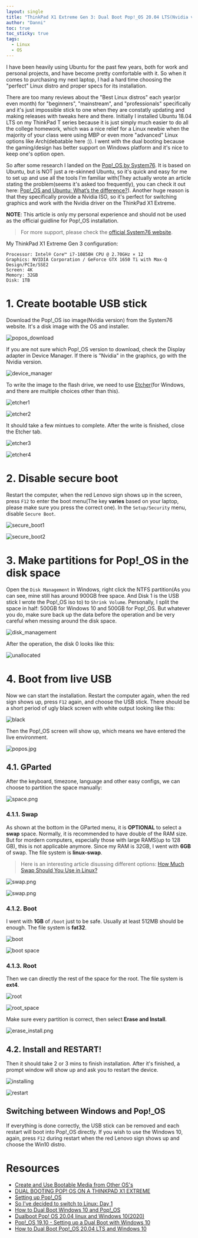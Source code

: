 ```yaml
---
layout: single
title: "ThinkPad X1 Extreme Gen 3: Dual Boot Pop!_OS 20.04 LTS(Nvidia version) with Windows 10"
author: "Danni"
toc: true
toc_sticky: true
tags:
  - Linux
  - OS
---
```


I have been heavily using Ubuntu for the past few years, both for work and personal projects, and have become pretty comfortable with it. So when it comes to purchasing my next laptop, I had a hard time choosing the "perfect" Linux distro and proper specs for its installation.

There are too many reviews about the "Best Linux distros" each year(or even month) for "beginners", "mainstream", and "professionals" specifically and it's just impossible stick to one when they are constatly updating and making releases with tweaks here and there. Initially I installed Ubuntu 18.04 LTS on my ThinkPad T series because it is just simply much easier to do all the college homework, which was a nice relief for a Linux newbie when the majority of your class were using MBP or even more "advanced" Linux options like Arch(debatable here :)). I went with the dual booting because the gaming/design has better support on Windows platform and it's nice to keep one's option open.

So after some research I landed on the [Pop!_OS by System76](https://system76.com/pop). It is based on Ubuntu, but is NOT just a re-skinned Ubuntu, so it's quick and easy for me to set up and use all the tools I'm familiar with(They actually wrote an article stating the problem(seems it's asked too frequently), you can check it out here: [Pop!_OS and Ubuntu: What’s the difference?](https://support.system76.com/articles/difference-between-pop-ubuntu/)). Another huge reason is that they specifically provide a Nvidia ISO, so it's perfect for switching graphics and work with the Nvidia driver on the ThinkPad X1 Extreme.

**NOTE**: This article is only my personal experience and should not be used as the official guidline for Pop!_OS installation. 

> For more support, please check the [official System76 website](https://support.system76.com/).

My ThinkPad X1 Extreme Gen 3 configuration:
```
Processor: Intel® Core™ i7-10850H CPU @ 2.70GHz × 12 
Graphics: NVIDIA Corporation / GeForce GTX 1650 Ti with Max-Q Design/PCIe/SSE2
Screen: 4K
Memory: 32GB
Disk: 1TB
```

# 1. Create bootable USB stick

Download the Pop!_OS iso image(Nvidia version) from the System76 website. It's a disk image with the OS and installer. 

![popos_download](/assets/images/post/popos/popos_download.jpg) 

If you are not sure which Pop!_OS version to download, check the Display adapter in Device Manager. If there is "Nvidia" in the graphics, go with the Nvidia version. 

![device_manager](/assets/images/post/popos/device_manager.jpg) 

To write the image to the flash drive, we need to use [Etcher](https://www.balena.io/etcher/)(for Windows, and there are multiple choices other than this). 

![etcher1](/assets/images/post/popos/etcher1.jpg) 

![etcher2](/assets/images/post/popos/etcher2.jpg) 

It should take a few mintues to complete. After the write is finished, close the Etcher tab.

![etcher3](/assets/images/post/popos/etcher3.jpg) 

![etcher4](/assets/images/post/popos/etcher4.jpg) 


# 2. Disable secure boot

Restart the computer, when the red Lenovo sign shows up in the screen, press `F12` to enter the boot menu(The key **varies** based on your laptop, please make sure you press the correct one). In the `Setup/Security` menu, disable `Secure Boot`.

![secure_boot1](/assets/images/post/popos/secure_boot1.jpg) 

![secure_boot2](/assets/images/post/popos/secure_boot2.jpg) 


# 3. Make partitions for Pop!_OS in the disk space

Open the `Disk Management` in Windows, right click the NTFS partition(As you can see, mine still has around 900GB free space. And Disk 1 is the USB stick I wrote the Pop!_OS iso to) to `Shrink Volume`. Personally, I split the space in half: 500GB for Windows 10 and 500GB for Pop!_OS. But whatever you do, make sure back up the data before the operation and be very careful when messing around the disk space. 

![disk_management](/assets/images/post/popos/disk_management.jpg) 


After the operation, the disk 0 looks like this:

![unallocated](/assets/images/post/popos/unallocated.jpg) 


# 4. Boot from live USB

Now we can start the installation. Restart the computer again, when the red sign shows up, press `F12` again, and choose the USB stick. There should be a short period of ugly black screen with white output looking like this:   

![black](/assets/images/post/popos/black.jpg) 

Then the Pop!_OS screen will show up, which means we have entered the live environment. 

![popos.jpg](/assets/images/post/popos/popos.jpg) 


## 4.1. GParted

After the keyboard, timezone, language and other easy configs, we can choose to partition the space manually:

![space.png](/assets/images/post/popos/space.png)

### 4.1.1. Swap

As shown at the bottom in the GParted menu, it is **OPTIONAL** to select a **swap** space. Normally, it is recommended to have double of the RAM size. But for mordern computers, especially those with large RAMS(up to 128 GB), this is not applicable anymore. Since my RAM is 32GB, I went with **6GB** of swap. The file system is **linux-swap**.

> Here is an interesting article disussing different options: [How Much Swap Should You Use in Linux?](https://itsfoss.com/swap-size/)

![swap.png](/assets/images/post/popos/swap_space.png) 

![swap.png](/assets/images/post/popos/swap.png) 


### 4.1.2. Boot

I went with **1GB** of `/boot` just to be safe. Usually at least 512MB should be enough. The file system is **fat32**.

![boot](/assets/images/post/popos/boot.jpg)

![boot space](/assets/images/post/popos/boot_space.png)

### 4.1.3. Root

Then we can directly the rest of the space for the root. The file system is **ext4**.

![root](/assets/images/post/popos/root.png)

![root_space](/assets/images/post/popos/root_space.png)

Make sure every partition is correct, then select **Erase and Install**.

![erase_install.png](/assets/images/post/popos/erase_install.png) 

## 4.2. Install and RESTART!

Then it should take 2 or 3 mins to finish installation. After it's finished, a prompt window will show up and ask you to restart the device.

![installing](/assets/images/post/popos/installing.png) 

![restart](/assets/images/post/popos/restart.png) 

## Switching between Windows and Pop!_OS

If everything is done correctly, the USB stick can be removed and each restart will boot into Pop!_OS directly. If you wish to use the Windows 10, again, press `F12` during restart when the red Lenovo sign shows up and choose the Win10 distro. 

# Resources

- [Create and Use Bootable Media from Other OS's](https://support.system76.com/articles/live-disk/)
- [DUAL BOOTING POP! OS ON A THINKPAD X1 EXTREME](http://www.glowseed.com/mindmash/?p=643)
- [Setting up Pop!_OS](https://deepak.puthraya.com/2019/10/10/popos-thinkpad-x1-extreme)
- [So I’ve decided to switch to Linux: Day 1](https://www.ultrabookreview.com/33225-decided-to-switch-to-linux-day-1/)
- [How to Dual Boot Windows 10 and Pop!_OS](https://techhut.tv/dual-boot-windows-10-pop-os/)
- [Dualboot Pop! OS 20.04 linux and Windows 10(2020)](https://www.youtube.com/watch?v=XGa-HHYPF2s)
- [Pop!_OS 19.10 - Setting up a Dual Boot with Windows 10](https://www.youtube.com/watch?v=CozK7sJ8UMs)
- [How to Dual Boot Pop!_OS 20.04 LTS and Windows 10](https://www.youtube.com/watch?v=EXZ7_DVxztQ&t=139s)
